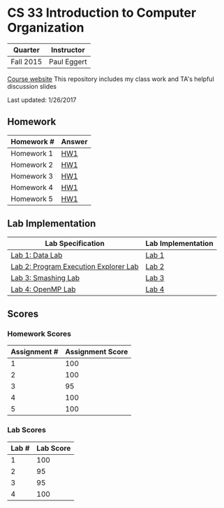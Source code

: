 # CS 33 Introduction to Computer Organization

Quarter | Instructor
------- | ----------
Fall 2015 | Paul Eggert

[Course website](http://web.cs.ucla.edu/classes/fall15/cs33/)
This repository includes my class work and TA's helpful discussion slides

Last updated: 1/26/2017

## Homework
Homework # | Answer
---------- | ------
Homework 1 | [HW1](https://github.com/jerrylzy/CS33/tree/master/Homework/HW1)
Homework 2 | [HW1](https://github.com/jerrylzy/CS33/tree/master/Homework/HW2)
Homework 3 | [HW1](https://github.com/jerrylzy/CS33/tree/master/Homework/HW3)
Homework 4 | [HW1](https://github.com/jerrylzy/CS33/tree/master/Homework/HW4)
Homework 5 | [HW1](https://github.com/jerrylzy/CS33/tree/master/Homework/HW5)

## Lab Implementation
Lab Specification | Lab Implementation
----------------- | ------------------
[Lab 1: Data Lab](http://web.cs.ucla.edu/classes/winter17/cs111/assign/lab1.html) | [Lab 1](https://github.com/jerrylzy/CS33/tree/master/Lab/datalab)
[Lab 2: Program Execution Explorer Lab](http://web.cs.ucla.edu/classes/fall15/cs33/lab/pexexlab.html) | [Lab 2](https://github.com/jerrylzy/CS33/tree/master/Lab/pexexlab) 
[Lab 3: Smashing Lab](http://web.cs.ucla.edu/classes/fall15/cs33/lab/smashinglab.html) | [Lab 3](https://github.com/jerrylzy/CS33/tree/master/Lab/smashinglab) 
[Lab 4: OpenMP Lab](http://web.cs.ucla.edu/classes/fall15/cs33/lab/openmplab.html) | [Lab 4](https://github.com/jerrylzy/CS33/tree/master/Lab/openmplab)

## Scores

### Homework Scores
Assignment # | Assignment Score
------------ | ----------------
1            | 100
2            | 100
3            | 95
4            | 100
5            | 100

### Lab Scores
Lab # | Lab Score
----- | ---------
1 | 100
2 | 95
3 | 95
4 | 100
